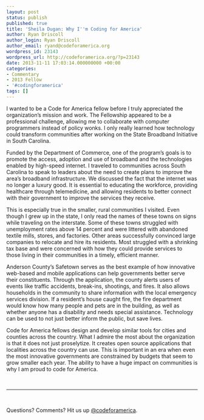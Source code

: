```yaml
---
layout: post
status: publish
published: true
title: 'Sheila Dugan: Why I''m Coding for America'
author: Ryan Driscoll
author_login: Ryan Driscoll
author_email: ryand@codeforamerica.org
wordpress_id: 23143
wordpress_url: http://codeforamerica.org/?p=23143
date: 2013-11-11 17:03:14.000000000 +00:00
categories:
- Commentary
- 2013 Fellow
- '#codingforamerica'
tags: []
---
```

<p dir="ltr">I wanted to be a Code for America fellow before I truly appreciated the organization’s mission and work. The Fellowship appeared to be a professional challenge, allowing me to collaborate with computer programmers instead of policy wonks. I only really learned how technology could transform communities after working on the State Broadband Initiative in South Carolina.</p>
Funded by the Department of Commerce, one of the program’s goals is to promote the access, adoption and use of broadband and the technologies enabled by high-speed internet. I traveled to communities across South Carolina to speak to leaders about the need to create plans to improve the area’s broadband infrastructure. We discussed the fact that the internet was no longer a luxury good. It is essential to educating the workforce, providing healthcare through telemedicine, and allowing residents to better connect with their government to improve the services they receive.

This is especially true in the smaller, rural communities I visited. Even though I grew up in the state, I only read the names of these towns on signs while traveling on the interstate. Some of these towns struggled with unemployment rates above 14 percent and were littered with abandoned textile mills, stores, and factories. Other areas successfully convinced large companies to relocate and hire its residents. Most struggled with a shrinking tax base and were concerned with how they could provide services to those living in their communities in a timely, efficient manner.

Anderson County’s Safetown serves as the best example of how innovative web-based and mobile applications can help governments better serve their constituents. Through the application, the county alerts users of events like traffic accidents, break-ins, shootings, and fires. It also allows households in the community to share information with the local emergency services division. If a resident’s house caught fire, the fire department would know how many people and pets are in the building, as well as whether anyone has a disability and needs special assistance. Technology can be used to not just better inform the public, but save lives.
<p dir="ltr">Code for America fellows design and develop similar tools for cities and counties across the country. What I admire the most about the organization is that it does not just proselytize. It creates open source applications that localities across the country can use. This is important in an era when even the most innovative governments are constrained by budgets that seem to grow smaller each year. The ability to have a huge impact on communities is why I am proud to code for America.</p>
<p dir="ltr"></p>
&nbsp;
<hr/>
&nbsp;

Questions? Comments? Hit us up <a href="http://twitter.com/codeforamerica" target="_blank">@codeforamerica</a>.
